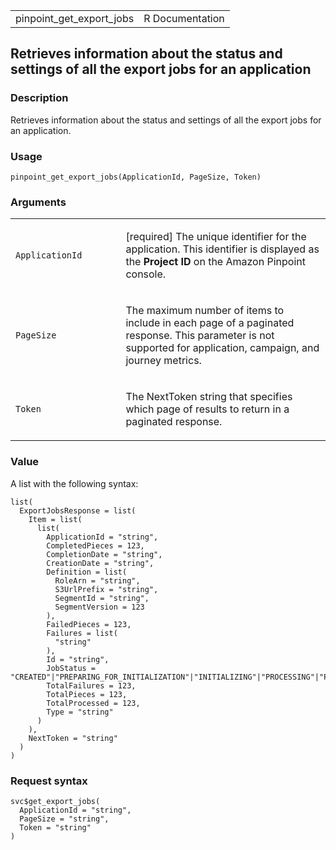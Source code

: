 <table style="width: 100%;">
<tbody>
<tr class="odd">
<td>pinpoint_get_export_jobs</td>
<td style="text-align: right;">R Documentation</td>
</tr>
</tbody>
</table>

## Retrieves information about the status and settings of all the export jobs for an application

### Description

Retrieves information about the status and settings of all the export
jobs for an application.

### Usage

    pinpoint_get_export_jobs(ApplicationId, PageSize, Token)

### Arguments

<table>
<colgroup>
<col style="width: 35%" />
<col style="width: 65%" />
</colgroup>
<tbody>
<tr class="odd">
<td><code
id="pinpoint_get_export_jobs_:_ApplicationId">ApplicationId</code></td>
<td><p>[required] The unique identifier for the application. This
identifier is displayed as the <strong>Project ID</strong> on the Amazon
Pinpoint console.</p></td>
</tr>
<tr class="even">
<td><code id="pinpoint_get_export_jobs_:_PageSize">PageSize</code></td>
<td><p>The maximum number of items to include in each page of a
paginated response. This parameter is not supported for application,
campaign, and journey metrics.</p></td>
</tr>
<tr class="odd">
<td><code id="pinpoint_get_export_jobs_:_Token">Token</code></td>
<td><p>The NextToken string that specifies which page of results to
return in a paginated response.</p></td>
</tr>
</tbody>
</table>

### Value

A list with the following syntax:

    list(
      ExportJobsResponse = list(
        Item = list(
          list(
            ApplicationId = "string",
            CompletedPieces = 123,
            CompletionDate = "string",
            CreationDate = "string",
            Definition = list(
              RoleArn = "string",
              S3UrlPrefix = "string",
              SegmentId = "string",
              SegmentVersion = 123
            ),
            FailedPieces = 123,
            Failures = list(
              "string"
            ),
            Id = "string",
            JobStatus = "CREATED"|"PREPARING_FOR_INITIALIZATION"|"INITIALIZING"|"PROCESSING"|"PENDING_JOB"|"COMPLETING"|"COMPLETED"|"FAILING"|"FAILED",
            TotalFailures = 123,
            TotalPieces = 123,
            TotalProcessed = 123,
            Type = "string"
          )
        ),
        NextToken = "string"
      )
    )

### Request syntax

    svc$get_export_jobs(
      ApplicationId = "string",
      PageSize = "string",
      Token = "string"
    )
